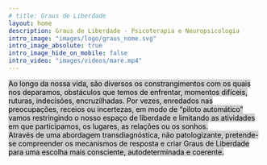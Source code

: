 ```yaml
---
# title: Graus de Liberdade
layout: home
description: Graus de Liberdade - Psicoterapia e Neuropsicologia
intro_image: "images/logo/graus_nome.svg"
intro_image_absolute: true
intro_image_hide_on_mobile: false
intro_video: "images/videos/mare.mp4"
---
```


<mark style="background: rgba(175, 175, 175, 0.6)!important"> Ao longo da nossa vida, são diversos os constrangimentos com os quais nos deparamos, obstáculos que temos de enfrentar, momentos difíceis, ruturas, indecisões, encruzilhadas. Por vezes, enredados nas preocupações, receios ou incertezas, em modo de “piloto automático” vamos restringindo o nosso espaço de liberdade e limitando as atividades em que participamos, os lugares, as relações ou os sonhos.<br>Através de uma abordagem transdiagnóstica, não patologizante, pretende-se compreender os mecanismos de resposta e criar Graus de Liberdade para uma escolha mais consciente, autodeterminada e coerente.</mark> 